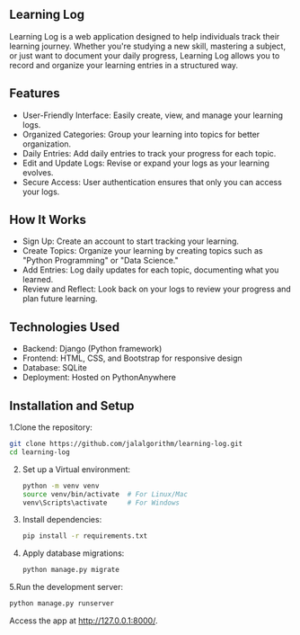 ## Learning Log

Learning Log is a web application designed to help individuals track their learning journey. Whether you're studying a new skill, mastering a subject, or just want to document your daily progress, Learning Log allows you to record and organize your learning entries in a structured way.


## Features
* User-Friendly Interface: Easily create, view, and manage your learning logs.
* Organized Categories: Group your learning into topics for better organization.
* Daily Entries: Add daily entries to track your progress for each topic.
* Edit and Update Logs: Revise or expand your logs as your learning evolves.
* Secure Access: User authentication ensures that only you can access your logs.


## How It Works

* Sign Up: Create an account to start tracking your learning.
* Create Topics: Organize your learning by creating topics such as "Python Programming" or "Data Science."
* Add Entries: Log daily updates for each topic, documenting what you learned.
* Review and Reflect: Look back on your logs to review your progress and plan future learning.

## Technologies Used
- Backend: Django (Python framework)
- Frontend: HTML, CSS, and Bootstrap for responsive design
- Database: SQLite 
- Deployment: Hosted on PythonAnywhere

## Installation and Setup

  1.Clone the repository:
  ```bash
  git clone https://github.com/jalalgorithm/learning-log.git
  cd learning-log
```
2. Set up a Virtual environment:
   ```bash
   python -m venv venv
   source venv/bin/activate  # For Linux/Mac
   venv\Scripts\activate     # For Windows
3. Install dependencies:
   ```bash
   pip install -r requirements.txt

4. Apply database migrations:
   ```bash
   python manage.py migrate

5.Run the development server:
  ```bash
  python manage.py runserver
```
Access the app at http://127.0.0.1:8000/.

